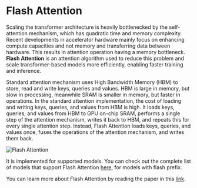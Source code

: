 # Flash Attention

Scaling the transformer architecture is heavily bottlenecked by the self-attention mechanism, which has quadratic time and memory complexity. Recent developments in accelerator hardware mainly focus on enhancing compute capacities and not memory and transferring data between hardware. This results in attention operation having a memory bottleneck. **Flash Attention** is an attention algorithm used to reduce this problem and scale transformer-based models more efficiently, enabling faster training and inference.

Standard attention mechanism uses High Bandwidth Memory (HBM) to store, read and write keys, queries and values. HBM is large in memory, but slow in processing, meanwhile SRAM is smaller in memory, but faster in operations. In the standard attention implementation, the cost of loading and writing keys, queries, and values from HBM is high. It loads keys, queries, and values from HBM to GPU on-chip SRAM, performs a single step of the attention mechanism, writes it back to HBM, and repeats this for every single attention step. Instead, Flash Attention loads keys, queries, and values once, fuses the operations of the attention mechanism, and writes them back.

![Flash Attention](https://huggingface.co/datasets/huggingface/documentation-images/resolve/main/tgi/flash-attn.png)

It is implemented for supported models. You can check out the complete list of models that support Flash Attention [here](https://github.com/huggingface/text-generation-inference/tree/main/server/text_generation_server/models), for models with flash prefix.

You can learn more about Flash Attention by reading the paper in this [link](https://arxiv.org/abs/2205.14135).
